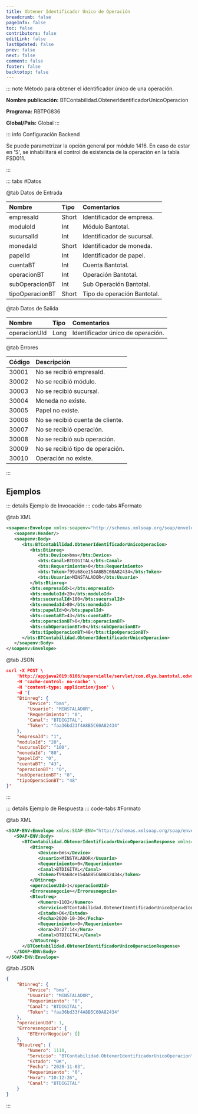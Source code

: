```yaml
---
title: Obtener Identificador Único de Operación
breadcrumb: false
pageInfo: false
toc: false
contributors: false
editLink: false
lastUpdated: false
prev: false
next: false
comment: false
footer: false
backtotop: false
---
```


<!-- ABRE DATOS DEL MÉTODO -->
::: note Método para obtener el identificador único de una operación.

**Nombre publicación:** BTContabilidad.ObtenerIdentificadorUnicoOperacion

**Programa:** RBTPG836

**Global/País:** Global
:::
<!-- CIERRA DATOS DEL MÉTODO -->

<!-- ABRE CONFIGURACIÓN BACKEND -->
::: info Configuración Backend

Se puede parametrizar la opción general por módulo 1416. En caso de estar en 'S', se inhabilitará el control de existencia de la operación en la tabla FSD011. 

:::
<!-- CIERRA CONFIGURACIÓN BACKEND -->

<!-- ABRE TABLA DE DATOS -->
::: tabs #Datos 

@tab Datos de Entrada

Nombre | Tipo | Comentarios
:--------- | :--------- | :---------
empresaId | Short | Identificador de empresa.
moduloId | Int | Módulo Bantotal.
sucursalId | Int | Identificador de sucursal.
monedaId | Short | Identificador de moneda.
papelId | Int | Identificador de papel.
cuentaBT | Int | Cuenta Bantotal.
operacionBT | Int | Operación Bantotal.
subOperacionBT| Int | Sub Operación Bantotal.
tipoOperacionBT | Short | Tipo de operación Bantotal.

@tab Datos de Salida

Nombre | Tipo | Comentarios
:--------- | :----------- | :-----------
operacionUId | Long | Identificador único de operación.

@tab Errores

Código | Descripción
:--------- | :-----------
30001 | No se recibió empresaId.
30002 | No se recibió módulo.
30003 | No se recibió sucursal.
30004 | Moneda no existe.
30005 | Papel no existe.
30006 | No se recibió cuenta de cliente.
30007 | No se recibió operación.
30008 | No se recibió sub operación.
30009 | No se recibió tipo de operación.
30010 | Operación no existe.
::: 
<!-- CIERRA TABLA DE DATOS -->

## **Ejemplos**

<!-- ABRE EJEMPLO DE INVOCACIÓN -->
::: details Ejemplo de Invocación 
::: code-tabs #Formato

@tab XML
```xml
<soapenv:Envelope xmlns:soapenv="http://schemas.xmlsoap.org/soap/envelope/" xmlns:bts="http://uy.com.dlya.bantotal/BTSOA/">
   <soapenv:Header/>
   <soapenv:Body>
      <bts:BTContabilidad.ObtenerIdentificadorUnicoOperacion>
         <bts:Btinreq>
            <bts:Device>bms</bts:Device>
            <bts:Canal>BTDIGITAL</bts:Canal>
            <bts:Requerimiento>0</bts:Requerimiento>
            <bts:Token>f99a68ce154A8B5C60A82434</bts:Token>
            <bts:Usuario>MINSTALADOR</bts:Usuario>
         </bts:Btinreq>
         <bts:empresaId>1</bts:empresaId>
         <bts:moduloId>20</bts:moduloId>
         <bts:sucursalId>100</bts:sucursalId>
         <bts:monedaId>80</bts:monedaId>
         <bts:papelId>0</bts:papelId>
         <bts:cuentaBT>43</bts:cuentaBT>
         <bts:operacionBT>0</bts:operacionBT>
         <bts:subOperacionBT>8</bts:subOperacionBT>
         <bts:tipoOperacionBT>48</bts:tipoOperacionBT>
      </bts:BTContabilidad.ObtenerIdentificadorUnicoOperacion>
   </soapenv:Body>
</soapenv:Envelope>
```

@tab JSON
```json
curl -X POST \
    'http://appjava2019:8106/supervielle/servlet/com.dlya.bantotal.odwsbt_BTContabilidad_v1?ObtenerIdentificadorUnicoOperacion' \
    -H 'cache-control: no-cache' \
    -H 'content-type: application/json' \
    -d '{
    "Btinreq": {
        "Device": "bms",
        "Usuario": "MINSTALADOR",
        "Requerimiento": "0",
        "Canal": "BTDIGITAL",
        "Token": "faa36bd33f4A8B5C60A82434"
    },
    "empresaId": "1",
    "moduloId": "20",
    "sucursalId": "100",
    "monedaId": "80",
    "papelId": "0",
    "cuentaBT": "43",
    "operacionBT": "0",
    "subOperacionBT": "8",
    "tipoOperacionBT": "48"
}'
```
:::
<!-- CIERRA EJEMPLO DE INVOCACIÓN -->

<!-- ABRE EJEMPLO DE RESPUESTA -->
::: details Ejemplo de Respuesta 
::: code-tabs #Formato

@tab XML
```xml
<SOAP-ENV:Envelope xmlns:SOAP-ENV="http://schemas.xmlsoap.org/soap/envelope/" xmlns:xsd="http://www.w3.org/2001/XMLSchema" xmlns:SOAP-ENC="http://schemas.xmlsoap.org/soap/encoding/" xmlns:xsi="http://www.w3.org/2001/XMLSchema-instance">
   <SOAP-ENV:Body>
      <BTContabilidad.ObtenerIdentificadorUnicoOperacionResponse xmlns="http://uy.com.dlya.bantotal/BTSOA/">
         <Btinreq>
            <Device>bms</Device>
            <Usuario>MINSTALADOR</Usuario>
            <Requerimiento>0</Requerimiento>
            <Canal>BTDIGITAL</Canal>
            <Token>f99a68ce154A8B5C60A82434</Token>
         </Btinreq>
         <operacionUId>1</operacionUId>
         <Erroresnegocio></Erroresnegocio>
         <Btoutreq>
            <Numero>1102</Numero>
            <Servicio>BTContabilidad.ObtenerIdentificadorUnicoOperacion</Servicio>
            <Estado>OK</Estado>
            <Fecha>2020-10-30</Fecha>
            <Requerimiento>0</Requerimiento>
            <Hora>20:27:14</Hora>
            <Canal>BTDIGITAL</Canal>
         </Btoutreq>
      </BTContabilidad.ObtenerIdentificadorUnicoOperacionResponse>
   </SOAP-ENV:Body>
</SOAP-ENV:Envelope>
```

@tab JSON
```json
{ 
    "Btinreq": { 
        "Device": "bms", 
        "Usuario": "MINSTALADOR", 
        "Requerimiento": "0", 
        "Canal": "BTDIGITAL", 
        "Token": "faa36bd33f4A8B5C60A82434" 
    }, 
    "operacionUId": 1, 
    "Erroresnegocio": { 
        "BTErrorNegocio": [] 
    }, 
    "Btoutreq": { 
        "Numero": 1110, 
        "Servicio": "BTContabilidad.ObtenerIdentificadorUnicoOperacion", 
        "Estado": "OK", 
        "Fecha": "2020-11-03", 
        "Requerimiento": "0", 
        "Hora": "10:12:26", 
        "Canal": "BTDIGITAL" 
    } 
}
```
::: 
<!-- CIERRA EJEMPLO DE RESPUESTA -->